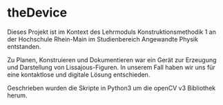 # theDevice

Dieses Projekt ist im Kontext des Lehrmoduls Konstruktionsmethodik 1 an der Hochschule Rhein-Main im Studienbereich Angewandte Physik entstanden.

Zu Planen, Konstruieren und Dokumentieren war ein Gerät zur Erzeugung und Darstellung von Lissajous-Figuren.
In unserem Fall haben wir uns für eine kontaktlose und digitale Lösung entschieden.

Geschrieben wurden die Skripte in Python3 um die openCV v3 Bibliothek herum.
